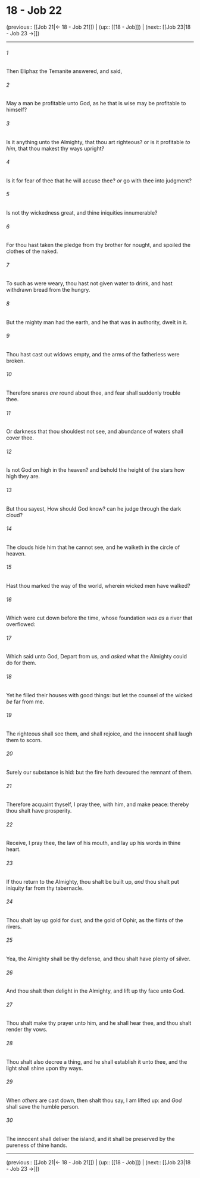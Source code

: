 # 18 - Job 22

(previous:: [[Job 21|← 18 - Job 21]]) | (up:: [[18 - Job]]) | (next:: [[Job 23|18 - Job 23 →]])

***


###### 1 
Then Eliphaz the Temanite answered, and said, 

###### 2 
May a man be profitable unto God, as he that is wise may be profitable to himself? 

###### 3 
Is it anything unto the Almighty, that thou art righteous? or is it profitable _to him_, that thou makest thy ways upright? 

###### 4 
Is it for fear of thee that he will accuse thee? _or_ go with thee into judgment? 

###### 5 
Is not thy wickedness great, and thine iniquities innumerable? 

###### 6 
For thou hast taken the pledge from thy brother for nought, and spoiled the clothes of the naked. 

###### 7 
To such as were weary, thou hast not given water to drink, and hast withdrawn bread from the hungry. 

###### 8 
But the mighty man had the earth, and he that was in authority, dwelt in it. 

###### 9 
Thou hast cast out widows empty, and the arms of the fatherless were broken. 

###### 10 
Therefore snares _are_ round about thee, and fear shall suddenly trouble thee. 

###### 11 
Or darkness that thou shouldest not see, and abundance of waters shall cover thee. 

###### 12 
Is not God on high in the heaven? and behold the height of the stars how high they are. 

###### 13 
But thou sayest, How should God know? can he judge through the dark cloud? 

###### 14 
The clouds hide him that he cannot see, and he walketh in the circle of heaven. 

###### 15 
Hast thou marked the way of the world, wherein wicked men have walked? 

###### 16 
Which were cut down before the time, whose foundation _was as_ a river that overflowed: 

###### 17 
Which said unto God, Depart from us, and _asked_ what the Almighty could do for them. 

###### 18 
Yet he filled their houses with good things: but let the counsel of the wicked _be_ far from me. 

###### 19 
The righteous shall see them, and shall rejoice, and the innocent shall laugh them to scorn. 

###### 20 
Surely our substance is hid: but the fire hath devoured the remnant of them. 

###### 21 
Therefore acquaint thyself, I pray thee, with him, and make peace: thereby thou shalt have prosperity. 

###### 22 
Receive, I pray thee, the law of his mouth, and lay up his words in thine heart. 

###### 23 
If thou return to the Almighty, thou shalt be built up, _and_ thou shalt put iniquity far from thy tabernacle. 

###### 24 
Thou shalt lay up gold for dust, and the gold of Ophir, as the flints of the rivers. 

###### 25 
Yea, the Almighty shall be thy defense, and thou shalt have plenty of silver. 

###### 26 
And thou shalt then delight in the Almighty, and lift up thy face unto God. 

###### 27 
Thou shalt make thy prayer unto him, and he shall hear thee, and thou shalt render thy vows. 

###### 28 
Thou shalt also decree a thing, and he shall establish it unto thee, and the light shall shine upon thy ways. 

###### 29 
When _others_ are cast down, then shalt thou say, I am lifted up: and _God_ shall save the humble person. 

###### 30 
The innocent shall deliver the island, and it shall be preserved by the pureness of thine hands.

***

(previous:: [[Job 21|← 18 - Job 21]]) | (up:: [[18 - Job]]) | (next:: [[Job 23|18 - Job 23 →]])
